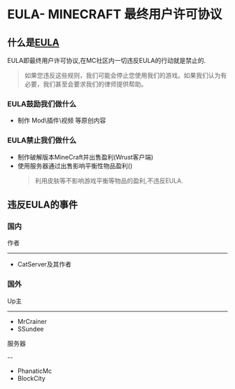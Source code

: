 # EULA- MINECRAFT 最终用户许可协议

## 什么是[EULA](https://account.mojang.com/documents/minecraft_eula)

 EULA即最终用户许可协议,在MC社区内一切违反EULA的行动就是禁止的.
>如果您违反这些规则，我们可能会停止您使用我们的游戏。如果我们认为有必要，我们甚至会要求我们的律师提供帮助。

### EULA鼓励我们做什么

* 制作 Mod\插件\视频 等原创内容

### EULA禁止我们做什么

* 制作破解版本MineCraft并出售盈利(Wrust客户端)
* 使用服务器通过出售影响平衡性物品盈利()
    > 利用皮肤等不影响游戏平衡等物品的盈利,不违反EULA.

## 违反EULA的事件

### 国内

作者

---

* CatServer及其作者

### 国外

Up主

---

* MrCrainer
* SSundee

服务器

--

* PhanaticMc
* BlockCity

